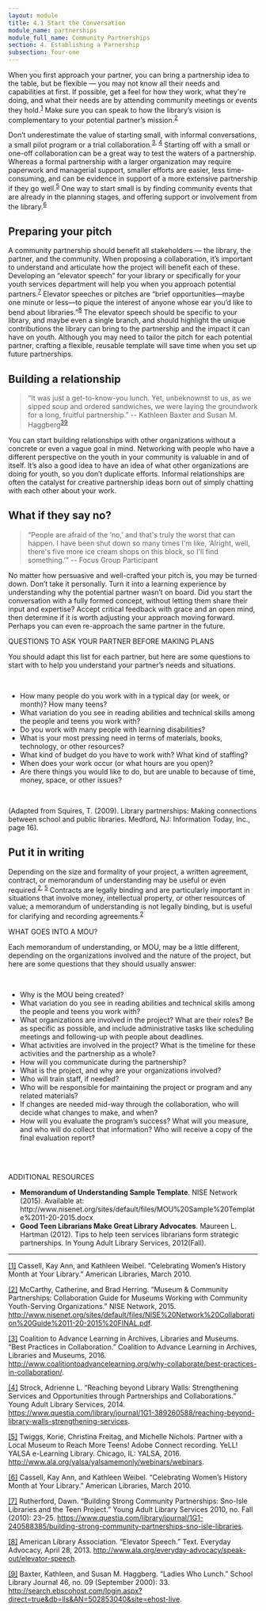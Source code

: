```yaml
---
layout: module
title: 4.1 Start the Conversation
module_name: partnerships
module_full_name: Community Partnerships
section: 4. Establishing a Parnership
subsection: four-one
---
```


When you first approach your partner, you can bring a partnership idea to the table, but be flexible — you may not know all their needs and capabilities at first. If possible, get a feel for how they work, what they're doing, and what their needs are by attending community meetings or events they hold.<sup><a href="#fn1" name="1">1</a></sup>  Make sure you can speak to how the library’s vision is complementary to your potential partner’s mission.<sup><a href="#fn2" name="2">2</a></sup> 

Don’t underestimate the value of starting small, with informal conversations, a small pilot program or a trial collaboration.<sup><a href="#fn3" name="3">3</a>, <a href="#fn4" name="4">4</a></sup> Starting off with a small or one-off collaboration can be a great way to test the waters of a partnership. Whereas a formal partnership with a larger organization may require paperwork and managerial support, smaller efforts are easier, less time-consuming, and can be evidence in support of a more extensive partnership if they go well.<sup><a href="#fn5" name="5">5</a></sup> One way to start small is by finding community events that are already in the planning stages, and offering support or involvement from the library.<sup><a href="#fn6" name="6">6</a></sup>


## Preparing your pitch

A community partnership should benefit all stakeholders — the library, the partner, and the community. When proposing a collaboration, it’s important to understand and articulate how the project will benefit each of these. Developing an “elevator speech” for your library or specifically for your youth services department will help you when you approach potential partners.<sup><a href="#fn7" name="7">7</a></sup> Elevator speeches or pitches are “brief opportunities—maybe one minute or less—to pique the interest of anyone whose ear you’d like to bend about libraries.”<sup><a href="#fn8" name="8">8</a></sup> The elevator speech should be specific to your library, and maybe even a single branch, and should highlight the unique contributions the library can bring to the partnership and the impact it can have on youth. Although you may need to tailor the pitch for each potential partner, crafting a flexible, reusable template will save time when you set up future partnerships. 


## Building a relationship

>“It was just a get-to-know-you lunch. Yet, unbeknownst to us, as we sipped soup and ordered sandwiches, we were laying the groundwork for a long, fruitful partnership.” -- Kathleen Baxter and Susan M. Haggberg<sup>[39](#fn39)</sup> 

You can start building relationships with other organizations without a concrete or even a vague goal in mind. Networking with people who have a different perspective on the youth in your community is valuable in and of itself. It’s also a good idea to have an idea of what other organizations are doing for youth, so you don’t duplicate efforts. Informal relationships are often the catalyst for creative partnership ideas born out of simply chatting with each other about your work.


## What if they say no?

>“People are afraid of the ‘no,’ and that's truly the worst that can happen. I have been shut down so many times I'm like, ‘Alright, well, there's five more ice cream shops on this block, so I'll find something.’” -- Focus Group Participant 

No matter how persuasive and well-crafted your pitch is, you may be turned down. Don’t take it personally. Turn it into a learning experience by understanding why the potential partner wasn’t on board. Did you start the conversation with a fully formed concept, without letting them share their input and expertise? Accept critical feedback with grace and an open mind, then determine if it is worth adjusting your approach moving forward. Perhaps you can even re-approach the same partner in the future.

<div class="tips"> 
 <p><span class="box-title">QUESTIONS TO ASK YOUR PARTNER BEFORE MAKING PLANS</span></p>
  <p> You should adapt this list for each partner, but here are some questions to start with to help you understand your partner’s needs and situations.</p>
<br>
<ul>

<li>How many people do you work with in a typical day (or week, or month)? How many teens? </li>

<li>What variation do you see in reading abilities and technical skills among the people and teens you work with?</li>

<li>Do you work with many people with learning disabilities?</li>

<li>What is your most pressing need in terms of materials, books, technology, or other resources?</li>
<li>What kind of budget do you have to work with? What kind of staffing? </li>
<li>When does your work occur (or what hours are you open)?</li>
<li>Are there things you would like to do, but are unable to because of time, money, space, or other issues? </li>
</ul>
<br>
<p>(Adapted from Squires, T. (2009). Library partnerships: Making connections between school and public libraries. Medford, NJ: Information Today, Inc., page 16).</p>
</div>


## Put it in writing

Depending on the size and formality of your project, a written agreement, contract, or memorandum of understanding may be useful or even required.<sup><a href="#fn2">2</a>, <a href="#fn5">5</a></sup> Contracts are legally binding and are particularly important in situations that involve money, intellectual property, or other resources of value; a memorandum of understanding is not legally binding, but is useful for clarifying and recording agreements.<sup><a href="#fn2">2</a></sup> 

<div class="tips"> 
 <p><span class="box-title">WHAT GOES INTO A MOU?  </span></p>
  <p>Each memorandum of understanding, or MOU, may be a little different, depending on the organizations involved and the nature of the project, but here are some questions that they should usually answer: </p>
<br>
<ul>

<li>Why is the MOU being created? </li>

<li>What variation do you see in reading abilities and technical skills among the people and teens you work with?</li>

<li>What organizations are involved in the project? What are their roles? Be as specific as possible, and include administrative tasks like scheduling meetings and following-up with people about deadlines. </li>

<li>What activities are involved in the project? What is the timeline for these activities and the partnership as a whole? </li>
<li>How will you communicate during the partnership? </li>
<li>What is the project, and why are your organizations involved? </li>
<li>Who will train staff, if needed? </li>
<li>Who will be responsible for maintaining the project or program and any related materials?</li>
<li>If changes are needed mid-way through the collaboration, who will decide what changes to make, and when? </li>
<li>How will you evaluate the program’s success? What will you measure, and who will do collect that information? Who will receive a copy of the final evaluation report? </li>
</ul>
</div>
<br>
<br>
<div class="explanatory"> 

<p><span class="box-title">ADDITIONAL RESOURCES</span></p> 

<ul>
 <li><b>Memorandum of Understanding Sample Template</b>. NISE Network (2015). Available at: http://www.nisenet.org/sites/default/files/MOU%20Sample%20Template%2011-20-2015.docx</li>
 <li><b>Good Teen Librarians Make Great Library Advocates</b>. Maureen L. Hartman (2012). Tips to help teen services librarians form strategic partnerships. In Young Adult Library Services, 2012(Fall).  </li>
</ul>
</div>

<hr/>

<a name="fn1" href="#1">[1]</a> Cassell, Kay Ann, and Kathleen Weibel. “Celebrating Women’s History Month at Your Library.” American Libraries, March 2010. 

<a name="fn2" href="#2">[2]</a> McCarthy, Catherine, and Brad Herring. “Museum & Community Partnerships: Collaboration Guide for Museums Working with Community Youth-Serving Organizations.” NISE Network, 2015. http://www.nisenet.org/sites/default/files/NISE%20Network%20Collaboration%20Guide%2011-20-2015%20FINAL.pdf.

<a name="fn3" href="#3">[3]</a> Coalition to Advance Learning in Archives, Libraries and Museums. “Best Practices in Collaboration.” Coalition to Advance Learning in Archives, Libraries and Museums, 2016. http://www.coalitiontoadvancelearning.org/why-collaborate/best-practices-in-collaboration/.

<a name="fn4" href="#4">[4]</a> Strock, Adrienne L. “Reaching beyond Library Walls: Strengthening Services and Opportunities through Partnerships and Collaborations.” Young Adult Library Services, 2014. https://www.questia.com/library/journal/1G1-389260588/reaching-beyond-library-walls-strengthening-services.

<a name="fn5" href="#5">[5]</a> Twiggs, Korie, Christina Freitag, and Michelle Nichols. Partner with a Local Museum to Reach More Teens! Adobe Connect recording. YeLL! YALSA e-Learning Library. Chicago, IL: YALSA, 2016. http://www.ala.org/yalsa/yalsamemonly/webinars/webinars. 

<a name="fn6" href="6">[6]</a> Cassell, Kay Ann, and Kathleen Weibel. “Celebrating Women’s History Month at Your Library.” American Libraries, March 2010.

<a name="fn7" href="#7">[7]</a> Rutherford, Dawn. “Building Strong Community Partnerships: Sno-Isle Libraries and the Teen Project.” Young Adult Library Services 2010, no. Fall (2010): 23–25. https://www.questia.com/library/journal/1G1-240588385/building-strong-community-partnerships-sno-isle-libraries.

<a name="fn8" href="#8">[8]</a> American Library Association. “Elevator Speech.” Text. Everyday Advocacy, April 28, 2013. http://www.ala.org/everyday-advocacy/speak-out/elevator-speech.

<a name="fn9" href="#9">[9]</a> Baxter, Kathleen, and Susan M. Haggberg. “Ladies Who Lunch.” School Library Journal 46, no. 09 (September 2000): 33. http://search.ebscohost.com/login.aspx?direct=true&db=lls&AN=502853040&site=ehost-live.